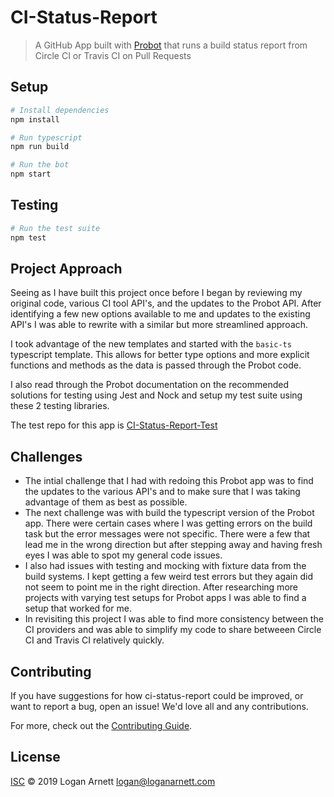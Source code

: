 # CI-Status-Report

> A GitHub App built with [Probot](https://github.com/probot/probot) that runs a build status report from Circle CI or Travis CI on Pull Requests

## Setup

```sh
# Install dependencies
npm install

# Run typescript
npm run build

# Run the bot
npm start
```

## Testing

```sh
# Run the test suite
npm test
```

## Project Approach
Seeing as I have built this project once before I began by reviewing my original code, various CI tool API's, and the updates to the Probot API. After identifying a few new options available to me and updates to the existing API's I was able to rewrite with a similar but more streamlined approach.

I took advantage of the new templates and started with the `basic-ts` typescript template. This allows for better type options and more explicit functions and methods as the data is passed through the Probot code.

I also read through the Probot documentation on the recommended solutions for testing using Jest and Nock and setup my test suite using these 2 testing libraries.

The test repo for this app is [CI-Status-Report-Test](https://github.com/LoganArnett/CI-Status-Report-Test/pull/2)

## Challenges
  * The intial challenge that I had with redoing this Probot app was to find the updates to the various API's and to make sure that I was taking advantage of them as best as possible.
  * The next challenge was with build the typescript version of the Probot app. There were certain cases where I was getting errors on the build task but the error messages were not specific. There were a few that lead me in the wrong direction but after stepping away and having fresh eyes I was able to spot my general code issues.
  * I also had issues with testing and mocking with fixture data from the build systems. I kept getting a few weird test errors but they again did not seem to point me in the right direction. After researching more projects with varying test setups for Probot apps I was able to find a setup that worked for me.
  * In revisiting this project I was able to find more consistency between the CI providers and was able to simplify my code to share betweeen Circle CI and Travis CI relatively quickly.

## Contributing

If you have suggestions for how ci-status-report could be improved, or want to report a bug, open an issue! We'd love all and any contributions.

For more, check out the [Contributing Guide](CONTRIBUTING.md).

## License

[ISC](LICENSE) © 2019 Logan Arnett <logan@loganarnett.com>
